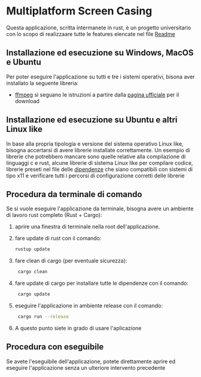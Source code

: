 # Multiplatform Screen Casing

Questa applicazione, scritta intermanete in rust, è un progetto universitario con lo scopo di realizzaare tutte le features elencate nel file [Readme](./README.MD)

## Installazione ed esecuzione su Windows, MacOS e Ubuntu

Per poter eseguire l'applicazione su tutti e tre i sistemi operativi, bisona aver installato la seguente libreria:

- [ffmpeg](https://www.ffmpeg.org/download.html) si seguano le istruzioni a partire dalla [pagina ufficiale](https://www.ffmpeg.org/) per il download

## Installazione ed esecuzione su Ubuntu e altri Linux like

In base alla propria tipologia e versione del sistema operativo Linux like, bisogna accertarsi di avere librerie installate correttamente.
Un esempio di librerie che potrebbero mancare sono quelle relative alla compilazione di linguaggi c e rust, alcune librerie di sistema Linux like per compilare codice, librerie preseti nel file delle [dipendenze](./Cargo.toml) che siano compatibili con sistemi di tipo x11 e verificare tutti i percorsi di configurazione corretti delle librerie

## Procedura da terminale di comando

Se si vuole eseguire l'applicazione da terminale, bisogna avere un ambiente di lavoro rust completo (Rust + Cargo):

1. aprire una finestra di terminale nella root dell'applicazione.
2. fare update di rust con il comando:

    ```sh
    rustup update
    ```

3. fare clean di cargo (per eventuale sicurezza):

   ```sh
    cargo clean
    ```

4. fare update di cargo per installare tutte le dipendenze con il comando:

   ```sh
    cargo update
    ```

5. eseguire l'applicazione in ambiente release con il comando:

   ```sh
    cargo run --release
    ```

6. A questo punto siete in grado di usare l'aplicazione

## Procedura con eseguibile

Se avete l'eseguibile dell'applicazione, potete direttamente aprire ed eseguire l'applicazione senza un ulteriore intervento precedente
